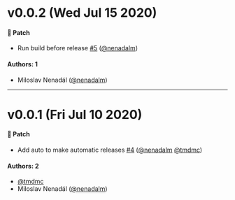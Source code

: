 # v0.0.2 (Wed Jul 15 2020)

#### 🐾 Patch

- Run build before release [#5](https://github.com/gisat-panther/ptr-router/pull/5) ([@nenadalm](https://github.com/nenadalm))

#### Authors: 1

- Miloslav Nenadál ([@nenadalm](https://github.com/nenadalm))

---

# v0.0.1 (Fri Jul 10 2020)

#### 🐾 Patch

- Add auto to make automatic releases [#4](https://github.com/gisat-panther/ptr-router/pull/4) ([@nenadalm](https://github.com/nenadalm) [@tmdmc](https://github.com/tmdmc))

#### Authors: 2

- [@tmdmc](https://github.com/tmdmc)
- Miloslav Nenadál ([@nenadalm](https://github.com/nenadalm))
